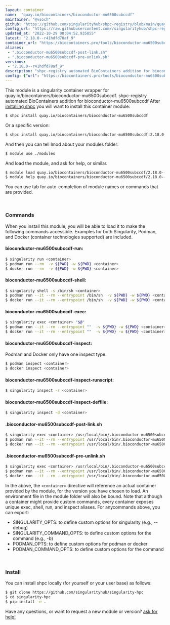 ```yaml
---
layout: container
name:  "quay.io/biocontainers/bioconductor-mu6500subccdf"
maintainer: "@vsoch"
github: "https://github.com/singularityhub/shpc-registry/blob/main/quay.io/biocontainers/bioconductor-mu6500subccdf/container.yaml"
config_url: "https://raw.githubusercontent.com//singularityhub/shpc-registry/main/quay.io/biocontainers/bioconductor-mu6500subccdf/container.yaml"
updated_at: "2022-10-29 08:04:52.935855"
latest: "2.18.0--r41hdfd78af_9"
container_url: "https://biocontainers.pro/tools/bioconductor-mu6500subccdf"
aliases:
 - ".bioconductor-mu6500subccdf-post-link.sh"
 - ".bioconductor-mu6500subccdf-pre-unlink.sh"
versions:
 - "2.18.0--r41hdfd78af_9"
description: "shpc-registry automated BioContainers addition for bioconductor-mu6500subccdf"
config: {"url": "https://biocontainers.pro/tools/bioconductor-mu6500subccdf", "maintainer": "@vsoch", "description": "shpc-registry automated BioContainers addition for bioconductor-mu6500subccdf", "latest": {"2.18.0--r41hdfd78af_9": "sha256:4b12f4eb2f1f13bc3c40c12469c6869f1fba87cee6b83c40b108929c4740031a"}, "tags": {"2.18.0--r41hdfd78af_9": "sha256:4b12f4eb2f1f13bc3c40c12469c6869f1fba87cee6b83c40b108929c4740031a"}, "docker": "quay.io/biocontainers/bioconductor-mu6500subccdf", "aliases": {".bioconductor-mu6500subccdf-post-link.sh": "/usr/local/bin/.bioconductor-mu6500subccdf-post-link.sh", ".bioconductor-mu6500subccdf-pre-unlink.sh": "/usr/local/bin/.bioconductor-mu6500subccdf-pre-unlink.sh"}}
---
```


This module is a singularity container wrapper for quay.io/biocontainers/bioconductor-mu6500subccdf.
shpc-registry automated BioContainers addition for bioconductor-mu6500subccdf
After [installing shpc](#install) you will want to install this container module:


```bash
$ shpc install quay.io/biocontainers/bioconductor-mu6500subccdf
```

Or a specific version:

```bash
$ shpc install quay.io/biocontainers/bioconductor-mu6500subccdf:2.18.0--r41hdfd78af_9
```

And then you can tell lmod about your modules folder:

```bash
$ module use ./modules
```

And load the module, and ask for help, or similar.

```bash
$ module load quay.io/biocontainers/bioconductor-mu6500subccdf/2.18.0--r41hdfd78af_9
$ module help quay.io/biocontainers/bioconductor-mu6500subccdf/2.18.0--r41hdfd78af_9
```

You can use tab for auto-completion of module names or commands that are provided.

<br>

### Commands

When you install this module, you will be able to load it to make the following commands accessible.
Examples for both Singularity, Podman, and Docker (container technologies supported) are included.

#### bioconductor-mu6500subccdf-run:

```bash
$ singularity run <container>
$ podman run --rm  -v ${PWD} -w ${PWD} <container>
$ docker run --rm  -v ${PWD} -w ${PWD} <container>
```

#### bioconductor-mu6500subccdf-shell:

```bash
$ singularity shell -s /bin/sh <container>
$ podman run --it --rm --entrypoint /bin/sh  -v ${PWD} -w ${PWD} <container>
$ docker run --it --rm --entrypoint /bin/sh  -v ${PWD} -w ${PWD} <container>
```

#### bioconductor-mu6500subccdf-exec:

```bash
$ singularity exec <container> "$@"
$ podman run --it --rm --entrypoint ""  -v ${PWD} -w ${PWD} <container> "$@"
$ docker run --it --rm --entrypoint ""  -v ${PWD} -w ${PWD} <container> "$@"
```

#### bioconductor-mu6500subccdf-inspect:

Podman and Docker only have one inspect type.

```bash
$ podman inspect <container>
$ docker inspect <container>
```

#### bioconductor-mu6500subccdf-inspect-runscript:

```bash
$ singularity inspect -r <container>
```

#### bioconductor-mu6500subccdf-inspect-deffile:

```bash
$ singularity inspect -d <container>
```


#### .bioconductor-mu6500subccdf-post-link.sh

```bash
$ singularity exec <container> /usr/local/bin/.bioconductor-mu6500subccdf-post-link.sh
$ podman run --it --rm --entrypoint /usr/local/bin/.bioconductor-mu6500subccdf-post-link.sh   -v ${PWD} -w ${PWD} <container> -c " $@"
$ docker run --it --rm --entrypoint /usr/local/bin/.bioconductor-mu6500subccdf-post-link.sh   -v ${PWD} -w ${PWD} <container> -c " $@"
```


#### .bioconductor-mu6500subccdf-pre-unlink.sh

```bash
$ singularity exec <container> /usr/local/bin/.bioconductor-mu6500subccdf-pre-unlink.sh
$ podman run --it --rm --entrypoint /usr/local/bin/.bioconductor-mu6500subccdf-pre-unlink.sh   -v ${PWD} -w ${PWD} <container> -c " $@"
$ docker run --it --rm --entrypoint /usr/local/bin/.bioconductor-mu6500subccdf-pre-unlink.sh   -v ${PWD} -w ${PWD} <container> -c " $@"
```



In the above, the `<container>` directive will reference an actual container provided
by the module, for the version you have chosen to load. An environment file in the
module folder will also be bound. Note that although a container
might provide custom commands, every container exposes unique exec, shell, run, and
inspect aliases. For anycommands above, you can export:

 - SINGULARITY_OPTS: to define custom options for singularity (e.g., --debug)
 - SINGULARITY_COMMAND_OPTS: to define custom options for the command (e.g., -b)
 - PODMAN_OPTS: to define custom options for podman or docker
 - PODMAN_COMMAND_OPTS: to define custom options for the command

<br>

### Install

You can install shpc locally (for yourself or your user base) as follows:

```bash
$ git clone https://github.com/singularityhub/singularity-hpc
$ cd singularity-hpc
$ pip install -e .
```

Have any questions, or want to request a new module or version? [ask for help!](https://github.com/singularityhub/singularity-hpc/issues)